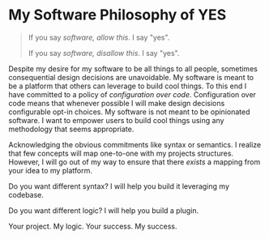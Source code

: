 # My Software Philosophy of YES

> If you say *software, allow this*. I say "yes".
>
> If you say *software, disallow this*. I say "yes".

Despite my desire for my software to be all things to all people, sometimes consequential design decisions are unavoidable.
My software is meant to be a platform that others can leverage to build cool things.
To this end I have committed to a policy of *configuration over code*.
Configuration over code means that whenever possible I will make design decisions configurable opt-in choices.
My software is not meant to be opinionated software.
I want to empower users to build cool things using any methodology that seems appropriate.

Acknowledging the obvious commitments like syntax or semantics. I realize that
few concepts will map one-to-one with my projects structures. However, I will go
out of my way to ensure that there *exists* a mapping from your idea to my
platform.

Do you want different syntax? I will help you build it leveraging my codebase.

Do you want different logic? I will help you build a plugin.

Your project. My logic. Your success. My success.
